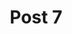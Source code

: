 ---
title: 'Post 7'
description: 'Lorem ipsum dolor sit, amet consectetur adipisicing elit. Porro eaque, perspiciatis deleniti eos qui enim natus similique incidunt aliquid quae soluta est nobis doloribus odio, atque nostrum, distinctio provident dicta.'
tags: ['JavaScript']
---